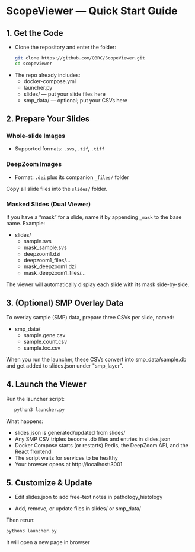 # ScopeViewer — Quick Start Guide

## 1. Get the Code
- Clone the repository and enter the folder:  
  ```bash
  git clone https://github.com/QBRC/ScopeViewer.git
  cd scopeviewer
   ```
 - The repo already includes:
    - docker-compose.yml
    - launcher.py
    - slides/ — put your slide files here
    - smp_data/ — optional; put your CSVs here


## 2. Prepare Your Slides

### Whole-slide Images

- Supported formats: `.svs`, `.tif`, `.tiff`

### DeepZoom Images

- Format: `.dzi` plus its companion `_files/` folder

Copy all slide files into the `slides/` folder.

### Masked Slides (Dual Viewer)

If you have a “mask” for a slide, name it by appending `_mask` to the base name. Example:
- slides/
  - sample.svs
  - mask_sample.svs
  - deepzoom1.dzi
  - deepzoom1_files/…
  - mask_deepzoom1.dzi
  - mask_deepzoom1_files/…

The viewer will automatically display each slide with its mask side-by-side.

## 3. (Optional) SMP Overlay Data
To overlay sample (SMP) data, prepare three CSVs per slide, named:
- smp_data/
  - sample.gene.csv
  - sample.count.csv
  - sample.loc.csv

When you run the launcher, these CSVs convert into smp_data/sample.db and get added to slides.json under "smp_layer".

## 4. Launch the Viewer
Run the launcher script:
 ```bash
    python3 launcher.py
 ```

What happens: 
- slides.json is generated/updated from slides/
- Any SMP CSV triples become .db files and entries in slides.json 
- Docker Compose starts (or restarts) Redis, the DeepZoom API, and the React frontend 
- The script waits for services to be healthy 
- Your browser opens at http://localhost:3001

## 5. Customize & Update

- Edit slides.json to add free-text notes in pathology_histology

- Add, remove, or update files in slides/ or smp_data/

Then rerun:
```bash
python3 launcher.py
 ```
It will open a new page in browser
